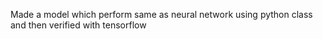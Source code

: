 Made a model which perform same as neural network using python class and then verified with tensorflow
